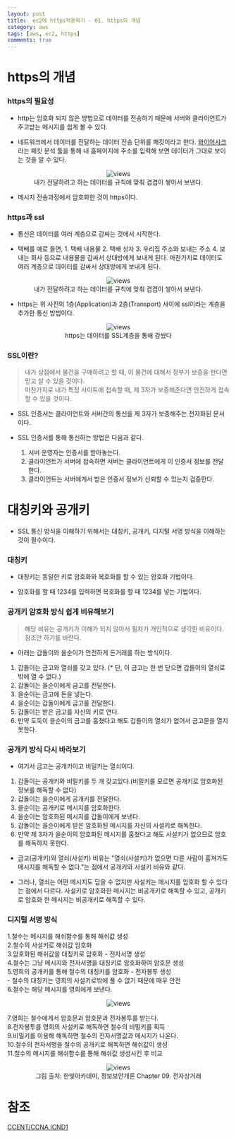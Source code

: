 ```yaml
---
layout: post
title:  ec2에 https적용하기 - 01. https의 개념
category: aws
tags: [aws, ec2, https]
comments: true
---
```


# https의 개념

### https의 필요성

- http는 암호화 되지 않은 방법으로 데이터를 전송하기 때문에 서버와 클라이언트가 주고받는 메시지를 쉽게 볼 수 있다.

- 네트워크에서 데이터를 전달하는 데이터 전송 단위를 패킷이라고 한다. [와이어샤크](https://wireshark.kr.uptodown.com/windows)라는 패킷 분석 툴을 통해 내 홈페이지에 주소를 입력해 보면 데이터가 그대로 보이는 것을 알 수 있다.

<center>
<figure>
<img src="https://imgur.com/bJNbf1R.png" alt="views">
<figcaption>내가 전달하려고 하는 데이터를 규칙에 맞춰 겹겹이 쌓아서 보낸다.</figcaption>
</figure>
</center>

- 메시지 전송과정에서 암호화한 것이 https이다.

### https과 ssl

- 통신은 데이터를 여러 계층으로 감싸는 것에서 시작한다.

- 택배를 예로 들면, 1. 택배 내용물 2. 택배 상자 3. 우리집 주소와 보내는 주소 4. 보내는 회사 등으로 내용물을 감싸서 상대방에게 보내게 된다. 마찬가지로 데이터도 여러 계층으로 데이터를 감싸서 상대방에게 보내게 된다.

<center>
<figure>
<img src="https://i.imgur.com/NpCxkDB.png" alt="views">
<figcaption>내가 전달하려고 하는 데이터를 규칙에 맞춰 겹겹이 쌓아서 보낸다.</figcaption>
</figure>
</center>

- https는 위 사진의 1층(Application)과 2층(Transport) 사이에 ssl이라는 계층을 추가한 통신 방법이다.

<center>
<figure>
<img src="https://i.imgur.com/itfveiq.png" alt="views">
<figcaption>https는 데이터를 SSL계층을 통해 감쌌다</figcaption>
</figure>
</center>


### SSL이란?

> 내가 상점에서 물건을 구매하려고 할 때, 이 물건에 대해서 정부가 보증을 한다면 믿고 살 수 있을 것이다.  
> 마찬가지로 내가 특정 사이트에 접속할 때, 제 3자가 보증해준다면 안전하게 접속할 수 있을 것이다.

- SSL 인증서는 클라이언트와 서버간의 통신을 제 3자가 보증해주는 전자화된 문서이다.

- SSL 인증서를 통해 통신하는 방법은 다음과 같다.
	1. 서버 운영자는 인증서를 받아놓는다.
	2. 클라이언트가 서버에 접속하면 서버는 클라이언트에게 이 인증서 정보를 전달한다.
	3. 클라이언트는 서버에게서 받은 인증서 정보가 신뢰할 수 있는지 검증한다.

# 대칭키와 공개키

- SSL 통신 방식을 이해하기 위해서는 대칭키, 공개키, 디지털 서명 방식을 이해하는 것이 필수이다.

### 대칭키

- 대칭키는 동일한 키로 암호화와 복호화를 할 수 있는 암호화 기법이다.

- 암호화를 할 때 1234를 입력하면 복호화를 할 때 1234를 넣는 기법이다.

### 공개키 암호화 방식 쉽게 비유해보기

> 해당 비유는 공개키가 이해가 되지 않아서 필자가 개인적으로 생각한 비유이다. 참조만 하기를 바란다.

- 아래는 갑돌이와 을순이가 안전하게 돈거래를 하는 방식이다.

1. 갑돌이는 금고와 열쇠를 갖고 있다. (* 단, 이 금고는 한 번 닫으면 갑돌이의 열쇠로 밖에 열 수 없다.)
2. 갑돌이는 을순이에게 금고를 전달한다.
3. 을순이는 금고에 돈을 넣는다.
4. 을순이는 갑돌이에게 금고를 전달한다.
5. 갑돌이는 받은 금고를 자신의 키로 연다.
6. 만약 도둑이 을순이의 금고를 훔쳤다고 해도 갑돌이의 열쇠가 없어서 금고문을 열지 못한다.

### 공개키 방식 다시 바라보기

- 여기서 금고는 공개키이고 비밀키는 열쇠이다. 

1. 갑돌이는 공개키와 비밀키를 두 개 갖고있다.(비밀키를 모르면 공개키로 암호화된 정보를 해독할 수 없다)
2. 갑돌이는 을순이에게 공개키를 전달한다.
3. 을순이는 공개키로 메시지를 암호화한다.
4. 을순이는 암호화된 메시지를 갑돌이에게 보낸다.
5. 갑돌이는 을순이에게 받은 암호화된 메시지를 자신의 사설키로 해독한다.
6. 만약 제 3자가 을순이의 암호화된 메시지를 훔쳤다고 해도 사설키가 없으므로 암호를 해독하지 못한다.

- 금고(공개키)와 열쇠(사설키) 비유는 "열쇠(사설키)가 없으면 다른 사람이 훔쳐가도 메시지를 해독할 수 없다."는 점에서 공개키와 사설키 비유와 같다.

- 그러나, 열쇠는 어떤 메시지도 담을 수 없지만 사설키는 메시지를 암호화 할 수 있다는 점에서 다르다. 사설키로 암호화한 메시지는 비공개키로 해독할 수 있고, 공개키로 암호화 한 메시지는 비공개키로 해독할 수 있다.

### 디지털 서명 방식

1.철수는 메시지를 해쉬함수를 통해 해쉬값 생성  
2.철수의 사설키로 해쉬값 암호화  
3.암호화된 해쉬값을 대칭키로 암호화 - 전자서명 생성  
4.철수는 그냥 메시지와 전자서명을 대칭키로 암호화하여 암호문 생성  
5.영희의 공개키를 통해 철수의 대칭키를 암호화 - 전자봉투 생성  
	- 철수의 대칭키는 영희의 사설키로밖에 풀 수 없기 때문에 매우 안전  
6.철수는 해당 메시지를 영희에게 보낸다.

<center>
<figure>
<img src="https://imgur.com/0tSnwo8.png" alt="views">
<figcaption></figcaption>
</figure>
</center>


7.영희는 철수에게서 암호문과 암호문과 전자봉투를 받는다.  
8.전자봉투를 영희의 사설키로 해독하면 철수의 비밀키를 획득  
9.비밀키를 이용해 해독하면 철수의 전자서명값과 메시지가 나온다.  
10.철수의 전자서명을 철수의 공개키로 해독하면 해쉬값이 생성  
11.철수의 메시지를 해쉬함수를 통해 해쉬값 생성시킨 후 비교  

<center>
<figure>
<img src="https://imgur.com/ZlWBP16.png" alt="views">
<figcaption>그림 출처: 한빛아카데미, 정보보안개론 Chapter 09. 전자상거래</figcaption>
</figure>
</center>

# 참조
[CCENT/CCNA ICND1](http://www.yes24.com/Product/Goods/42422339?OzSrank=3)
